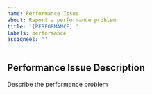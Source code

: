 ```yaml
---
name: Performance Issue
about: Report a performance problem
title: '[PERFORMANCE] '
labels: performance
assignees: ''
---
```


## Performance Issue Description
Describe the performance problem